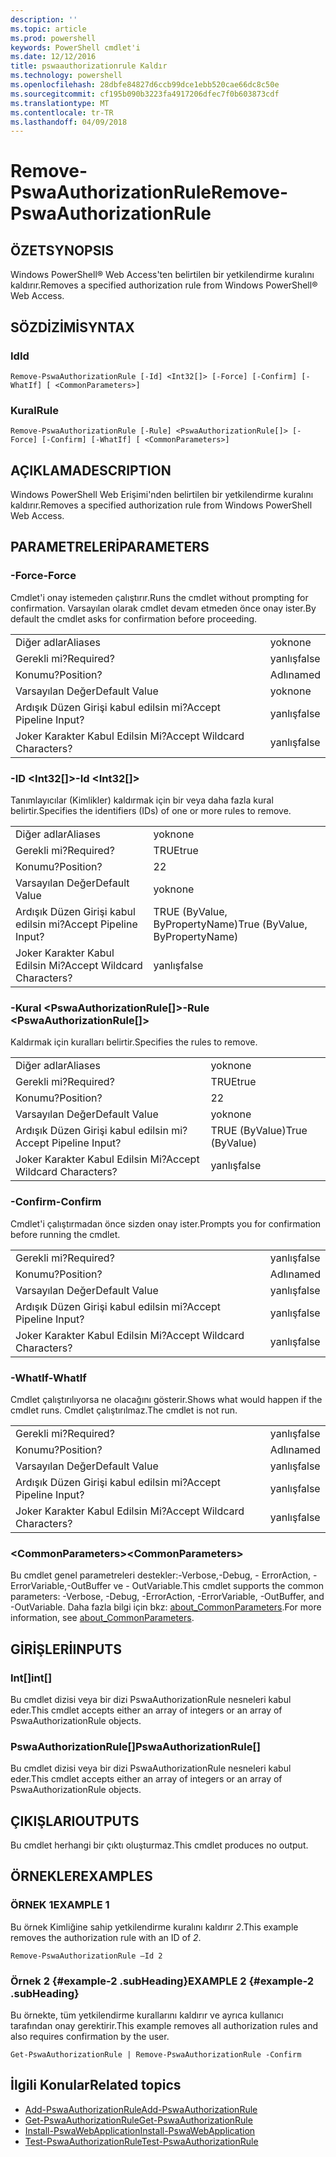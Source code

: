 ```yaml
---
description: ''
ms.topic: article
ms.prod: powershell
keywords: PowerShell cmdlet'i
ms.date: 12/12/2016
title: pswaauthorizationrule Kaldır
ms.technology: powershell
ms.openlocfilehash: 28dbfe84827d6ccb99dce1ebb520cae66dc8c50e
ms.sourcegitcommit: cf195b090b3223fa4917206dfec7f0b603873cdf
ms.translationtype: MT
ms.contentlocale: tr-TR
ms.lasthandoff: 04/09/2018
---
```

# <a name="remove-pswaauthorizationrule"></a><span data-ttu-id="30b2a-103">Remove-PswaAuthorizationRule</span><span class="sxs-lookup"><span data-stu-id="30b2a-103">Remove-PswaAuthorizationRule</span></span>

## <a name="synopsis"></a><span data-ttu-id="30b2a-104">ÖZET</span><span class="sxs-lookup"><span data-stu-id="30b2a-104">SYNOPSIS</span></span>

<span data-ttu-id="30b2a-105">Windows PowerShell® Web Access'ten belirtilen bir yetkilendirme kuralını kaldırır.</span><span class="sxs-lookup"><span data-stu-id="30b2a-105">Removes a specified authorization rule from Windows PowerShell® Web Access.</span></span>

## <a name="syntax"></a><span data-ttu-id="30b2a-106">SÖZDİZİMİ</span><span class="sxs-lookup"><span data-stu-id="30b2a-106">SYNTAX</span></span>

### <a name="id"></a><span data-ttu-id="30b2a-107">Id</span><span class="sxs-lookup"><span data-stu-id="30b2a-107">Id</span></span>
```
Remove-PswaAuthorizationRule [-Id] <Int32[]> [-Force] [-Confirm] [-WhatIf] [ <CommonParameters>]
```

### <a name="rule"></a><span data-ttu-id="30b2a-108">Kural</span><span class="sxs-lookup"><span data-stu-id="30b2a-108">Rule</span></span>
```
Remove-PswaAuthorizationRule [-Rule] <PswaAuthorizationRule[]> [-Force] [-Confirm] [-WhatIf] [ <CommonParameters>]
```

## <a name="description"></a><span data-ttu-id="30b2a-109">AÇIKLAMA</span><span class="sxs-lookup"><span data-stu-id="30b2a-109">DESCRIPTION</span></span>

<span data-ttu-id="30b2a-110">Windows PowerShell Web Erişimi'nden belirtilen bir yetkilendirme kuralını kaldırır.</span><span class="sxs-lookup"><span data-stu-id="30b2a-110">Removes a specified authorization rule from Windows PowerShell Web Access.</span></span>

## <a name="parameters"></a><span data-ttu-id="30b2a-111">PARAMETRELERİ</span><span class="sxs-lookup"><span data-stu-id="30b2a-111">PARAMETERS</span></span>

### <a name="-force"></a><span data-ttu-id="30b2a-112">-Force</span><span class="sxs-lookup"><span data-stu-id="30b2a-112">-Force</span></span>

<span data-ttu-id="30b2a-113">Cmdlet'i onay istemeden çalıştırır.</span><span class="sxs-lookup"><span data-stu-id="30b2a-113">Runs the cmdlet without prompting for confirmation.</span></span> <span data-ttu-id="30b2a-114">Varsayılan olarak cmdlet devam etmeden önce onay ister.</span><span class="sxs-lookup"><span data-stu-id="30b2a-114">By default the cmdlet asks for confirmation before proceeding.</span></span>

|||
|-|-|
| <span data-ttu-id="30b2a-115">Diğer adlar</span><span class="sxs-lookup"><span data-stu-id="30b2a-115">Aliases</span></span>                              | <span data-ttu-id="30b2a-116">yok</span><span class="sxs-lookup"><span data-stu-id="30b2a-116">none</span></span>                                 |
| <span data-ttu-id="30b2a-117">Gerekli mi?</span><span class="sxs-lookup"><span data-stu-id="30b2a-117">Required?</span></span>                            | <span data-ttu-id="30b2a-118">yanlış</span><span class="sxs-lookup"><span data-stu-id="30b2a-118">false</span></span>                                |
| <span data-ttu-id="30b2a-119">Konumu?</span><span class="sxs-lookup"><span data-stu-id="30b2a-119">Position?</span></span>                            | <span data-ttu-id="30b2a-120">Adlı</span><span class="sxs-lookup"><span data-stu-id="30b2a-120">named</span></span>                                |
| <span data-ttu-id="30b2a-121">Varsayılan Değer</span><span class="sxs-lookup"><span data-stu-id="30b2a-121">Default Value</span></span>                        | <span data-ttu-id="30b2a-122">yok</span><span class="sxs-lookup"><span data-stu-id="30b2a-122">none</span></span>                                 |
| <span data-ttu-id="30b2a-123">Ardışık Düzen Girişi kabul edilsin mi?</span><span class="sxs-lookup"><span data-stu-id="30b2a-123">Accept Pipeline Input?</span></span>               | <span data-ttu-id="30b2a-124">yanlış</span><span class="sxs-lookup"><span data-stu-id="30b2a-124">false</span></span>                                |
| <span data-ttu-id="30b2a-125">Joker Karakter Kabul Edilsin Mi?</span><span class="sxs-lookup"><span data-stu-id="30b2a-125">Accept Wildcard Characters?</span></span>          | <span data-ttu-id="30b2a-126">yanlış</span><span class="sxs-lookup"><span data-stu-id="30b2a-126">false</span></span>                                |

### <a name="-id-ltint32gt"></a><span data-ttu-id="30b2a-127">-ID &lt;Int32\[\]&gt;</span><span class="sxs-lookup"><span data-stu-id="30b2a-127">-Id &lt;Int32\[\]&gt;</span></span>

<span data-ttu-id="30b2a-128">Tanımlayıcılar (Kimlikler) kaldırmak için bir veya daha fazla kural belirtir.</span><span class="sxs-lookup"><span data-stu-id="30b2a-128">Specifies the identifiers (IDs) of one or more rules to remove.</span></span>

|||
|-|-|
| <span data-ttu-id="30b2a-129">Diğer adlar</span><span class="sxs-lookup"><span data-stu-id="30b2a-129">Aliases</span></span>                              | <span data-ttu-id="30b2a-130">yok</span><span class="sxs-lookup"><span data-stu-id="30b2a-130">none</span></span>                                 |
| <span data-ttu-id="30b2a-131">Gerekli mi?</span><span class="sxs-lookup"><span data-stu-id="30b2a-131">Required?</span></span>                            | <span data-ttu-id="30b2a-132">TRUE</span><span class="sxs-lookup"><span data-stu-id="30b2a-132">true</span></span>                                 |
| <span data-ttu-id="30b2a-133">Konumu?</span><span class="sxs-lookup"><span data-stu-id="30b2a-133">Position?</span></span>                            | <span data-ttu-id="30b2a-134">2</span><span class="sxs-lookup"><span data-stu-id="30b2a-134">2</span></span>                                    |
| <span data-ttu-id="30b2a-135">Varsayılan Değer</span><span class="sxs-lookup"><span data-stu-id="30b2a-135">Default Value</span></span>                        | <span data-ttu-id="30b2a-136">yok</span><span class="sxs-lookup"><span data-stu-id="30b2a-136">none</span></span>                                 |
| <span data-ttu-id="30b2a-137">Ardışık Düzen Girişi kabul edilsin mi?</span><span class="sxs-lookup"><span data-stu-id="30b2a-137">Accept Pipeline Input?</span></span>               | <span data-ttu-id="30b2a-138">TRUE (ByValue, ByPropertyName)</span><span class="sxs-lookup"><span data-stu-id="30b2a-138">True (ByValue, ByPropertyName)</span></span>       |
| <span data-ttu-id="30b2a-139">Joker Karakter Kabul Edilsin Mi?</span><span class="sxs-lookup"><span data-stu-id="30b2a-139">Accept Wildcard Characters?</span></span>          | <span data-ttu-id="30b2a-140">yanlış</span><span class="sxs-lookup"><span data-stu-id="30b2a-140">false</span></span>                                |

### <a name="-rule-ltpswaauthorizationrulegt"></a><span data-ttu-id="30b2a-141">-Kural &lt;PswaAuthorizationRule\[\]&gt;</span><span class="sxs-lookup"><span data-stu-id="30b2a-141">-Rule &lt;PswaAuthorizationRule\[\]&gt;</span></span>

<span data-ttu-id="30b2a-142">Kaldırmak için kuralları belirtir.</span><span class="sxs-lookup"><span data-stu-id="30b2a-142">Specifies the rules to remove.</span></span>

|||
|-|-|
| <span data-ttu-id="30b2a-143">Diğer adlar</span><span class="sxs-lookup"><span data-stu-id="30b2a-143">Aliases</span></span>                              | <span data-ttu-id="30b2a-144">yok</span><span class="sxs-lookup"><span data-stu-id="30b2a-144">none</span></span>                                 |
| <span data-ttu-id="30b2a-145">Gerekli mi?</span><span class="sxs-lookup"><span data-stu-id="30b2a-145">Required?</span></span>                            | <span data-ttu-id="30b2a-146">TRUE</span><span class="sxs-lookup"><span data-stu-id="30b2a-146">true</span></span>                                 |
| <span data-ttu-id="30b2a-147">Konumu?</span><span class="sxs-lookup"><span data-stu-id="30b2a-147">Position?</span></span>                            | <span data-ttu-id="30b2a-148">2</span><span class="sxs-lookup"><span data-stu-id="30b2a-148">2</span></span>                                    |
| <span data-ttu-id="30b2a-149">Varsayılan Değer</span><span class="sxs-lookup"><span data-stu-id="30b2a-149">Default Value</span></span>                        | <span data-ttu-id="30b2a-150">yok</span><span class="sxs-lookup"><span data-stu-id="30b2a-150">none</span></span>                                 |
| <span data-ttu-id="30b2a-151">Ardışık Düzen Girişi kabul edilsin mi?</span><span class="sxs-lookup"><span data-stu-id="30b2a-151">Accept Pipeline Input?</span></span>               | <span data-ttu-id="30b2a-152">TRUE (ByValue)</span><span class="sxs-lookup"><span data-stu-id="30b2a-152">True (ByValue)</span></span>                       |
| <span data-ttu-id="30b2a-153">Joker Karakter Kabul Edilsin Mi?</span><span class="sxs-lookup"><span data-stu-id="30b2a-153">Accept Wildcard Characters?</span></span>          | <span data-ttu-id="30b2a-154">yanlış</span><span class="sxs-lookup"><span data-stu-id="30b2a-154">false</span></span>                                |

### <a name="-confirm"></a><span data-ttu-id="30b2a-155">-Confirm</span><span class="sxs-lookup"><span data-stu-id="30b2a-155">-Confirm</span></span>

<span data-ttu-id="30b2a-156">Cmdlet'i çalıştırmadan önce sizden onay ister.</span><span class="sxs-lookup"><span data-stu-id="30b2a-156">Prompts you for confirmation before running the cmdlet.</span></span>

|||
|-|-|
| <span data-ttu-id="30b2a-157">Gerekli mi?</span><span class="sxs-lookup"><span data-stu-id="30b2a-157">Required?</span></span>                            | <span data-ttu-id="30b2a-158">yanlış</span><span class="sxs-lookup"><span data-stu-id="30b2a-158">false</span></span>                                |
| <span data-ttu-id="30b2a-159">Konumu?</span><span class="sxs-lookup"><span data-stu-id="30b2a-159">Position?</span></span>                            | <span data-ttu-id="30b2a-160">Adlı</span><span class="sxs-lookup"><span data-stu-id="30b2a-160">named</span></span>                                |
| <span data-ttu-id="30b2a-161">Varsayılan Değer</span><span class="sxs-lookup"><span data-stu-id="30b2a-161">Default Value</span></span>                        | <span data-ttu-id="30b2a-162">yanlış</span><span class="sxs-lookup"><span data-stu-id="30b2a-162">false</span></span>                                |
| <span data-ttu-id="30b2a-163">Ardışık Düzen Girişi kabul edilsin mi?</span><span class="sxs-lookup"><span data-stu-id="30b2a-163">Accept Pipeline Input?</span></span>               | <span data-ttu-id="30b2a-164">yanlış</span><span class="sxs-lookup"><span data-stu-id="30b2a-164">false</span></span>                                |
| <span data-ttu-id="30b2a-165">Joker Karakter Kabul Edilsin Mi?</span><span class="sxs-lookup"><span data-stu-id="30b2a-165">Accept Wildcard Characters?</span></span>          | <span data-ttu-id="30b2a-166">yanlış</span><span class="sxs-lookup"><span data-stu-id="30b2a-166">false</span></span>                                |

### <a name="-whatif"></a><span data-ttu-id="30b2a-167">-WhatIf</span><span class="sxs-lookup"><span data-stu-id="30b2a-167">-WhatIf</span></span>

<span data-ttu-id="30b2a-168">Cmdlet çalıştırılıyorsa ne olacağını gösterir.</span><span class="sxs-lookup"><span data-stu-id="30b2a-168">Shows what would happen if the cmdlet runs.</span></span> <span data-ttu-id="30b2a-169">Cmdlet çalıştırılmaz.</span><span class="sxs-lookup"><span data-stu-id="30b2a-169">The cmdlet is not run.</span></span>

|||
|-|-|
| <span data-ttu-id="30b2a-170">Gerekli mi?</span><span class="sxs-lookup"><span data-stu-id="30b2a-170">Required?</span></span>                            | <span data-ttu-id="30b2a-171">yanlış</span><span class="sxs-lookup"><span data-stu-id="30b2a-171">false</span></span>                                |
| <span data-ttu-id="30b2a-172">Konumu?</span><span class="sxs-lookup"><span data-stu-id="30b2a-172">Position?</span></span>                            | <span data-ttu-id="30b2a-173">Adlı</span><span class="sxs-lookup"><span data-stu-id="30b2a-173">named</span></span>                                |
| <span data-ttu-id="30b2a-174">Varsayılan Değer</span><span class="sxs-lookup"><span data-stu-id="30b2a-174">Default Value</span></span>                        | <span data-ttu-id="30b2a-175">yanlış</span><span class="sxs-lookup"><span data-stu-id="30b2a-175">false</span></span>                                |
| <span data-ttu-id="30b2a-176">Ardışık Düzen Girişi kabul edilsin mi?</span><span class="sxs-lookup"><span data-stu-id="30b2a-176">Accept Pipeline Input?</span></span>               | <span data-ttu-id="30b2a-177">yanlış</span><span class="sxs-lookup"><span data-stu-id="30b2a-177">false</span></span>                                |
| <span data-ttu-id="30b2a-178">Joker Karakter Kabul Edilsin Mi?</span><span class="sxs-lookup"><span data-stu-id="30b2a-178">Accept Wildcard Characters?</span></span>          | <span data-ttu-id="30b2a-179">yanlış</span><span class="sxs-lookup"><span data-stu-id="30b2a-179">false</span></span>                                |

### <a name="ltcommonparametersgt"></a><span data-ttu-id="30b2a-180">&lt;CommonParameters&gt;</span><span class="sxs-lookup"><span data-stu-id="30b2a-180">&lt;CommonParameters&gt;</span></span>

<span data-ttu-id="30b2a-181">Bu cmdlet genel parametreleri destekler:-Verbose,-Debug, - ErrorAction, - ErrorVariable,-OutBuffer ve - OutVariable.</span><span class="sxs-lookup"><span data-stu-id="30b2a-181">This cmdlet supports the common parameters: -Verbose, -Debug, -ErrorAction, -ErrorVariable, -OutBuffer, and -OutVariable.</span></span>
<span data-ttu-id="30b2a-182">Daha fazla bilgi için bkz: [about_CommonParameters](http://go.microsoft.com/fwlink/p/?LinkID=113216).</span><span class="sxs-lookup"><span data-stu-id="30b2a-182">For more information, see [about_CommonParameters](http://go.microsoft.com/fwlink/p/?LinkID=113216).</span></span>

## <a name="inputs"></a><span data-ttu-id="30b2a-183">GİRİŞLERİ</span><span class="sxs-lookup"><span data-stu-id="30b2a-183">INPUTS</span></span>

### <a name="int"></a><span data-ttu-id="30b2a-184">Int\[\]</span><span class="sxs-lookup"><span data-stu-id="30b2a-184">int\[\]</span></span>

<span data-ttu-id="30b2a-185">Bu cmdlet dizisi veya bir dizi PswaAuthorizationRule nesneleri kabul eder.</span><span class="sxs-lookup"><span data-stu-id="30b2a-185">This cmdlet accepts either an array of integers or an array of PswaAuthorizationRule objects.</span></span>

### <a name="pswaauthorizationrule"></a><span data-ttu-id="30b2a-186">PswaAuthorizationRule\[\]</span><span class="sxs-lookup"><span data-stu-id="30b2a-186">PswaAuthorizationRule\[\]</span></span>

<span data-ttu-id="30b2a-187">Bu cmdlet dizisi veya bir dizi PswaAuthorizationRule nesneleri kabul eder.</span><span class="sxs-lookup"><span data-stu-id="30b2a-187">This cmdlet accepts either an array of integers or an array of PswaAuthorizationRule objects.</span></span>

## <a name="outputs"></a><span data-ttu-id="30b2a-188">ÇIKIŞLARI</span><span class="sxs-lookup"><span data-stu-id="30b2a-188">OUTPUTS</span></span>

<span data-ttu-id="30b2a-189">Bu cmdlet herhangi bir çıktı oluşturmaz.</span><span class="sxs-lookup"><span data-stu-id="30b2a-189">This cmdlet produces no output.</span></span>

## <a name="examples"></a><span data-ttu-id="30b2a-190">ÖRNEKLER</span><span class="sxs-lookup"><span data-stu-id="30b2a-190">EXAMPLES</span></span>

### <a name="example-1"></a><span data-ttu-id="30b2a-191">ÖRNEK 1</span><span class="sxs-lookup"><span data-stu-id="30b2a-191">EXAMPLE 1</span></span>

<span data-ttu-id="30b2a-192">Bu örnek Kimliğine sahip yetkilendirme kuralını kaldırır *2*.</span><span class="sxs-lookup"><span data-stu-id="30b2a-192">This example removes the authorization rule with an ID of *2*.</span></span>

```
Remove-PswaAuthorizationRule –Id 2
```

### <a name="example-2-example-2-subheading"></a><span data-ttu-id="30b2a-193">Örnek 2 {#example-2 .subHeading}</span><span class="sxs-lookup"><span data-stu-id="30b2a-193">EXAMPLE 2 {#example-2 .subHeading}</span></span>

<span data-ttu-id="30b2a-194">Bu örnekte, tüm yetkilendirme kurallarını kaldırır ve ayrıca kullanıcı tarafından onay gerektirir.</span><span class="sxs-lookup"><span data-stu-id="30b2a-194">This example removes all authorization rules and also requires confirmation by the user.</span></span>

```
Get-PswaAuthorizationRule | Remove-PswaAuthorizationRule -Confirm
```

## <a name="related-topics"></a><span data-ttu-id="30b2a-195">İlgili Konular</span><span class="sxs-lookup"><span data-stu-id="30b2a-195">Related topics</span></span>

- [<span data-ttu-id="30b2a-196">Add-PswaAuthorizationRule</span><span class="sxs-lookup"><span data-stu-id="30b2a-196">Add-PswaAuthorizationRule</span></span>](add-pswaauthorizationrule.md)
- [<span data-ttu-id="30b2a-197">Get-PswaAuthorizationRule</span><span class="sxs-lookup"><span data-stu-id="30b2a-197">Get-PswaAuthorizationRule</span></span>](get-pswaauthorizationrule.md)
- [<span data-ttu-id="30b2a-198">Install-PswaWebApplication</span><span class="sxs-lookup"><span data-stu-id="30b2a-198">Install-PswaWebApplication</span></span>](install-pswawebapplication.md)
- [<span data-ttu-id="30b2a-199">Test-PswaAuthorizationRule</span><span class="sxs-lookup"><span data-stu-id="30b2a-199">Test-PswaAuthorizationRule</span></span>](test-pswaauthorizationrule.md)